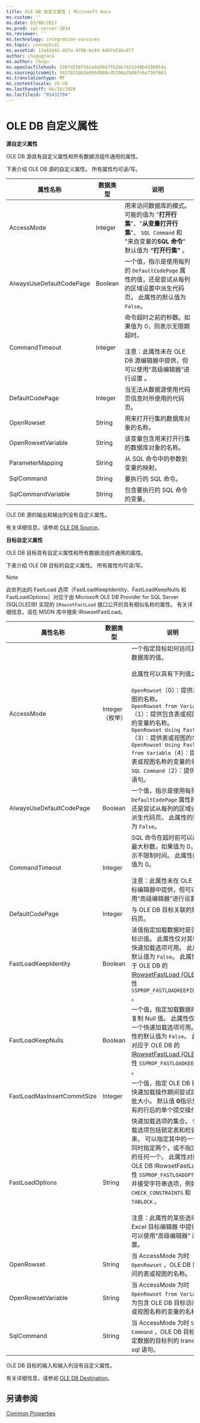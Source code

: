 ```yaml
---
title: OLE DB 自定义属性 | Microsoft Docs
ms.custom: ''
ms.date: 03/08/2017
ms.prod: sql-server-2014
ms.reviewer: ''
ms.technology: integration-services
ms.topic: conceptual
ms.assetid: 13a82d41-dd7a-4708-bc84-4407a536c877
author: chugugrace
ms.author: chugu
ms.openlocfilehash: 5307d2507562a9a9957fb2bb7431248b4196954a
ms.sourcegitcommit: 34278310b3e005d008cd2106a7b86fc6e736f661
ms.translationtype: MT
ms.contentlocale: zh-CN
ms.lasthandoff: 06/26/2020
ms.locfileid: "85431704"
---
```

# <a name="ole-db-custom-properties"></a>OLE DB 自定义属性
  **源自定义属性**  
  
 OLE DB 源具有自定义属性和所有数据流组件通用的属性。  
  
 下表介绍 OLE DB 源的自定义属性。 所有属性均可读/写。  
  
|属性名称|数据类型|说明|  
|-------------------|---------------|-----------------|  
|AccessMode|Integer|用来访问数据库的模式。 可能的值为 "**打开行集**"、"**从变量打开行集**"、 `SQL Command` 和 "来自变量的**SQL 命令**" 默认值为 **“打开行集”** 。|  
|AlwaysUseDefaultCodePage|Boolean|一个值，指示是使用每列的 `DefaultCodePage` 属性的值，还是尝试从每列的区域设置中派生代码页。 此属性的默认值为 `False`。|  
|CommandTimeout|Integer|命令超时之前的秒数。如果值为 0，则表示无限期超时。<br /><br /> 注意：此属性未在 OLE DB 源编辑器中提供，但可以使用“高级编辑器”进行设置   。|  
|DefaultCodePage|Integer|当无法从数据源使用代码页信息时所使用的代码页。|  
|OpenRowset|String|用来打开行集的数据库对象的名称。|  
|OpenRowsetVariable|String|该变量包含用来打开行集的数据库对象的名称。|  
|ParameterMapping|String|从 SQL 命令中的参数到变量的映射。|  
|SqlCommand|String|要执行的 SQL 命令。|  
|SqlCommandVariable|String|包含要执行的 SQL 命令的变量。|  
  
 OLE DB 源的输出和输出列没有自定义属性。  
  
 有关详细信息，请参阅 [OLE DB Source](ole-db-source.md)。  
  
 **目标自定义属性**  
  
 OLE DB 目标具有自定义属性和所有数据流组件通用的属性。  
  
 下表介绍 OLE DB 目标的自定义属性。 所有属性均可读/写。  
  
> [!NOTE]  
>  此处列出的 FastLoad 选项（FastLoadKeepIdentity、FastLoadKeepNulls 和 FastLoadOptions）对应于由 Microsoft OLE DB Provider for SQL Server (SQLOLEDB) 实现的 `IRowsetFastLoad` 接口公开的具有相似名称的属性。 有关详细信息，请在 MSDN 库中搜索 IRowsetFastLoad。  
  
|属性名称|数据类型|说明|  
|-------------------|---------------|-----------------|  
|AccessMode|Integer（枚举）|一个指定目标如何访问其目标数据库的值。<br /><br /> 此属性可以具有下列值之一：<br /><br /> `OpenRowset`（0）：提供表或视图的名称。<br />`OpenRowset from Variable`（1）：提供包含表或视图名称的变量的名称。<br />`OpenRowset Using Fastload`（3）：提供表或视图的名称。<br />`OpenRowset Using Fastload from Variable`（4）：提供包含表或视图名称的变量的名称。<br />`SQL Command`（2）：提供 SQL 语句。|  
|AlwaysUseDefaultCodePage|Boolean|一个值，指示是使用每列的 `DefaultCodePage` 属性的值，还是尝试从每列的区域设置中派生代码页。 此属性的默认值为 `False`。|  
|CommandTimeout|Integer|SQL 命令在超时前可以运行的最大秒数。如果值为 0，则表示不限制时间。 此属性的默认值为 0。<br /><br /> 注意：此属性未在 OLE DB 目标编辑器中提供，但可以使用“高级编辑器”进行设置   。|  
|DefaultCodePage|Integer|与 OLE DB 目标关联的默认代码页。|  
|FastLoadKeepIdentity|Boolean|该值指定加载数据时是否复制标识值。 此属性仅对其中一个快速加载选项可用。 此属性的默认值为 `False`。 此属性对应于 OLE DB 的[IRowsetFastLoad &#40;OLE DB&#41;](../../relational-databases/native-client-ole-db-interfaces/irowsetfastload-ole-db.md)属性 `SSPROP_FASTLOADKEEPIDENTITY` 。|  
|FastLoadKeepNulls|Boolean|一个值，指定加载数据时是否复制 Null 值。 此属性仅对其中一个快速加载选项可用。 此属性的默认值为 `False`。 此属性对应于 OLE DB 的[IRowsetFastLoad &#40;OLE DB&#41;](../../relational-databases/native-client-ole-db-interfaces/irowsetfastload-ole-db.md)属性 `SSPROP_FASTLOADKEEPNULLS` 。|  
|FastLoadMaxInsertCommitSize|Integer|一个值，指定 OLE DB 目标在快速加载操作期间尝试提交的批大小。 默认值 **0**指示处理所有的行后的单个提交操作。|  
|FastLoadOptions|String|快速加载选项的集合。 快速加载选项包括锁定表和检查约束。 可以指定其中的一个，或同时指定两个，或不指定其中的任何一个。 此属性对应于 OLE DB IRowsetFastLoad 属性 `SSPROP_FASTLOADOPTIONS` ，并接受字符串选项，例如 `CHECK_CONSTRAINTS` 和 `TABLOCK` 。<br /><br /> 注意：此属性的某些选项未在 Excel 目标编辑器  中提供，但可以使用“高级编辑器”  进行设置。|  
|OpenRowset|String|当 AccessMode 为时 `OpenRowset` ，OLE DB 目标访问的表或视图的名称。|  
|OpenRowsetVariable|String|当 AccessMode 为时 `OpenRowset from Variable` ，为包含 OLE DB 目标访问的表或视图名称的变量的名称。|  
|SqlCommand|String|当 AccessMode 为时 `SQL Command` ，OLE DB 目标用来指定数据的目标列的 transact-sql 语句。|  
  
 OLE DB 目标的输入和输入列没有自定义属性。  
  
 有关详细信息，请参阅 [OLE DB Destination](ole-db-destination.md)。  
  
## <a name="see-also"></a>另请参阅  
 [Common Properties](../common-properties.md)  
  
  
